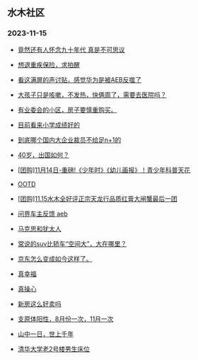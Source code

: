 ## 水木社区 
### 2023-11-15

+ [竟然还有人怀念九十年代 真是不可思议](https://www.mysmth.net/nForum/article/FamilyLife/1766470210)

+ [想退重疾保险，求拍醒](https://www.mysmth.net/nForum/article/Insurance/122790)

+ [看这满屏的声讨贴，感觉华为是被AEB反噬了](https://www.mysmth.net/nForum/article/GreenAuto/1406916)

+ [大孩子只是咳嗽，不发热，快俩周了，需要去医院吗？](https://www.mysmth.net/nForum/article/Children/932714363)

+ [有业委会的小区，房子要慎重购买。](https://www.mysmth.net/nForum/article/OurEstate/2891294)

+ [目前看来小学成绩好的](https://www.mysmth.net/nForum/article/PreUnivEdu/122967)

+ [到底哪个国内大企业裁员不给足n+1的](https://www.mysmth.net/nForum/article/WorkLife/3438666)

+ [40岁，出国如何？](https://www.mysmth.net/nForum/article/Tooooold/376836)

+ [[团购]11月14日-重磅!《少年时》《幼儿画报》！青少年科普天花](https://www.mysmth.net/nForum/article/ADAgent_TG/1312462)

+ [OOTD](https://www.mysmth.net/nForum/article/FashionShow/504106)

+ [[团购]11.15水木全好评正宗天龙行品质红膏大闸蟹最后一团](https://www.mysmth.net/nForum/article/ADAgent_TG/1312539)

+ [问界车主反馈 aeb](https://www.mysmth.net/nForum/article/GreenAuto/1407121)

+ [马克思和犹太人](https://www.mysmth.net/nForum/article/Joke/4138095)

+ [常说的suv比轿车“空间大”，大在哪里？](https://www.mysmth.net/nForum/article/AutoWorld/1944722591)

+ [京东怎么变成如今这样了。](https://www.mysmth.net/nForum/article/CouponsLife/4461070)

+ [真幸福](https://www.mysmth.net/nForum/article/Food/1694469)

+ [真操心](https://www.mysmth.net/nForum/article/FamilyLife/1766469902)

+ [新房这么好卖吗](https://www.mysmth.net/nForum/article/Sichuan/653213)

+ [支原体阳性，8月份一次，11月一次](https://www.mysmth.net/nForum/article/Children/932714447)

+ [山中一日，世上千年](https://www.mysmth.net/nForum/article/Tooooold/377167)

+ [清华大学老2号楼男生床位](https://www.mysmth.net/nForum/article/HouseRent/858799)

